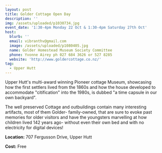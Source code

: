 ```yaml
---
layout: post
title: Golder Cottage Open Day
description: ''
img: /assets/uploaded/p1030734.jpg
event_date: '1:30-4pm Monday 22 Oct & 1:30-4pm Saturday 27th Oct'
host:
  blurb: ''
  email: vibranthv@gmail.com
  image: /assets/uploaded/p1080405.jpg
  name: Golder Homestead Museum Society Committee
  phone: Yvonne Airey ph 027 684 3626 or 527 8285
  website: 'http://www.goldercottage.co.nz/'
tag:
  - Upper Hutt
---
```

Upper Hutt's multi-award winning Pioneer cottage Museum, showcasing how  the first settlers lived from the 1860s and how the house developed to accommodate "citification" into the 1980s, is dubbed "a time capsule in our own backyard". 

The well preserved Cottage and outbuildings contain many interesting artifacts, most of them Golder- family-owned,  that are sure to evoke past memories for older visitors and have the youngsters marvelling at how children lived 142 years ago- without even their own bed and with no electricity for digital devices!

**Location:** 707 Fergusson Drive, Upper Hutt

**Cost:** Free
